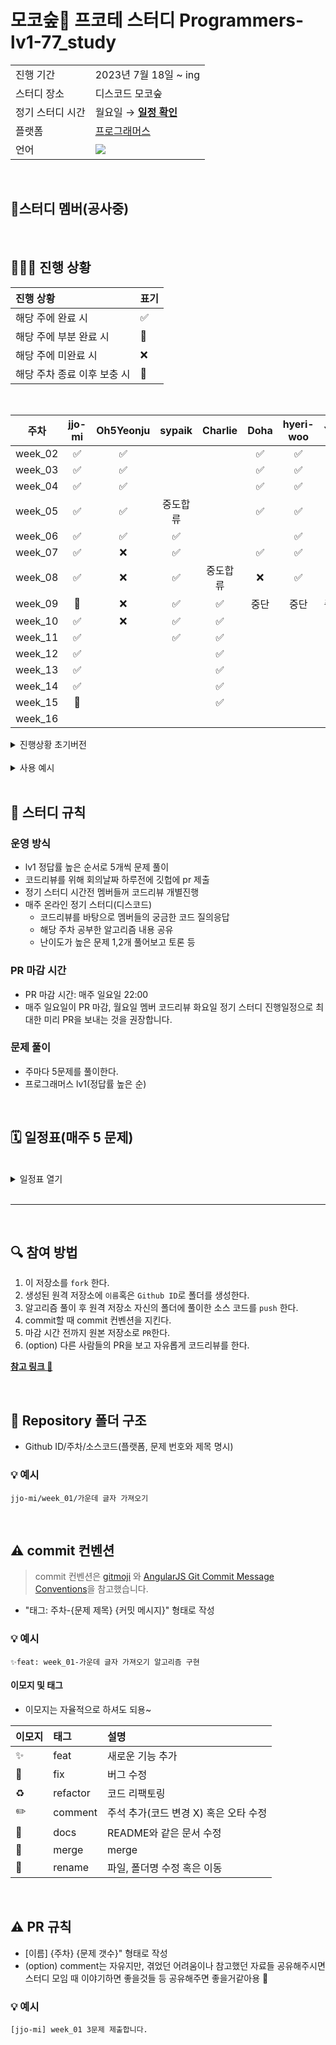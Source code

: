 # 모코숲🌿 프코테 스터디 Programmers-lv1-77_study

<table>
  <tr>
    <td>진행 기간</td>
    <td>2023년 7월 18일 ~ ing </td>
  </tr>
  <tr>
    <td>스터디 장소</td>
    <td>디스코드 모코숲</td>
  </tr>
  <tr>
    <td>정기 스터디 시간</td>
    <td>월요일 &rarr; <a href="https://www.notion.so/lv0-100-418a80c3946e4b0fa023dd849c35320e"><b>일정 확인</b></a></td>
  </tr>
  <tr>
    <td>플랫폼</td>
    <td><a href="https://school.programmers.co.kr/learn/challenges?order=acceptance_desc&levels=1&languages=javascript&page=2">프로그래머스</a></td>
  </tr>
  <tr>
    <td>언어</td>
    <td><img src="https://img.shields.io/badge/javascript-F7DF1E?style=for-the-badge&logo=javascript&logoColor=black">
    </td>
  </tr>
</table>

<br/>

## 🌿스터디 멤버(공사중)

<br/>

## 🧑🏻‍💻 진행 상황

| 진행 상황                   | 표기 |
| :-------------------------- | :--- |
| 해당 주에 완료 시           | ✅   |
| 해당 주에 부분 완료 시      | 🔢   |
| 해당 주에 미완료 시         | ❌   |
| 해당 주차 종료 이후 보충 시 | 🔺   |

<br>

  



|  주차   |   jjo-mi | Oh5Yeonju | sypaik | Charlie| Doha | hyeri-woo  | Yuli |seoye0ng |
| :-----: |:---: | :---: | :------: | :-------: | :---: | :-----: |  :-----: | :-----: |
| week_02 |    ✅  |  ✅  |    |    | ✅   |  ✅  | ✅ |✅ |
| week_03 |    ✅  |  ✅  |    |    | ✅   |  ✅  | ✅  |  ✅    |
| week_04 |    ✅  |  ✅  |    |    | ✅   |   ✅ |  ✅  |   ✅   |
| week_05 |   ✅  |  ✅  |  중도합류  |    |  ✅  | ✅   | ✅ |  ✅   |
| week_06 |    ✅  |  ✅  |  ✅  |    |      | ✅    |   ✅     |  🔺     |
| week_07 |    ✅   |  ❌    |   ✅   |      |    ✅  |  ✅    |   ❌    | ✅|
| week_08 |   ✅   |  ❌   |  ✅   |  중도합류  |   ❌    | ✅     |  ❌    |❌ |
| week_09 |    🔺  |  ❌   |   ✅   |   ✅   |   중단  |   중단   |  중단   |❌ |
| week_10 |    ✅   |  ❌     |   ✅   |   ✅   |      |      |       | |
| week_11 |     ✅   |      |  ✅    |  ✅    |      |      |       | |
| week_12 |     ✅   |      |      |    ✅  |      |      |       | |
| week_13 |     ✅   |      |      |    ✅  |      |      |       | |
| week_14 |      ✅   |      |      |   ✅    |      |      |       | |
| week_15 |    🔺   |      |      |   ✅   |      |      |       | |
| week_16 |        |      |      |      |      |      |       | |

  <details>
    <summary>진행상황 초기버전</summary>
      <img src="https://github.com/jjo-mi/Programmers-lv1-77_study/assets/116716381/abbf47f1-fe3e-4696-83f7-b5b55760cecd">
      |  주차   |     날짜      | jjo-mi | Doha | Oh5Yeonju | hyeri-woo | Yuli | seoye0ng | sypaik | Charlie|
      | :-----: | :-----------: | :---: | :---: | :------: | :-------: | :---: | :-----: |  :-----: | :-----: |
      | week_02 | 07-26 ~ 07-31 |   ✅  |  ✅  |  ✅  |  ✅  |  ✅  |  ✅  |  | |
      | week_03 | 08-01 ~ 08-07 |   ✅  |  ✅  |  ✅  |  ✅  |  ✅  |  ✅  |   |      |
      | week_04 | 08-08 ~ 08-14 |   ✅  |  ✅  |  ✅  |  ✅  |  ✅  |  ✅  |    |      |
      | week_05 | 08-15 ~ 08-21 |   ✅  |  ✅  |  ✅  |  ✅  |  ✅  |  ✅  | 중도합류 |     |
      | week_06 | 08-22 ~ 08-28 |   ✅  |  ✅  |  ✅  |  ✅  |      |  🔺   |   ✅     |       |
      | week_07 | 08-29 ~ 09-04 |    ✅   |  ✅    |      |      |      |  ✅    |   ✅    | |
      | week_08 | 09-05 ~ 09-11 |   ✅   |      |     |  ✅  |      |      |   ✅    | 중도합류|
      | week_09 | 09-12 ~ 09-18 |    🔺  |      |      |      |      |      |    ✅   | ✅|
      | week_10 | 09-19 ~ 09-25 |       |      |      |      |      |      |       | |
  </details>

<br>
  <details>
    <summary>사용 예시</summary>
    <img src = "https://github.com/jjo-mi/Programmers-lv1-77_study/assets/116716381/b165a5d7-45ff-4887-b12a-adf3e3aead1c">
  </details>

<br/>

## 📌 스터디 규칙

### 운영 방식

- lv1 정답률 높은 순서로 5개씩 문제 풀이
- 코드리뷰를 위해 회의날짜 하루전에 깃헙에 pr 제출
- 정기 스터디 시간전 멤버들꺼 코드리뷰 개별진행
- 매주 온라인 정기 스터디(디스코드)
  - 코드리뷰를 바탕으로 멤버들의 궁금한 코드 질의응답
  - 해당 주차 공부한 알고리즘 내용 공유
  - 난이도가 높은 문제 1,2개 풀어보고 토론 등

### PR 마감 시간

- PR 마감 시간: 매주 일요일 22:00
- 매주 일요일이 PR 마감, 월요일 멤버 코드리뷰 화요일 정기 스터디 진행일정으로 최대한 미리 PR을 보내는 것을 권장합니다.

### 문제 풀이

- 주마다 5문제를 풀이한다.
- 프로그래머스 lv1(정답률 높은 순)

<br/>

## 🗓 일정표(매주 5 문제)

<br>
  <details>
    <summary>일정표 열기</summary>
   
  | 주차 | 날짜 | 문제 | 난이도 | 비고 |
  |:---:|:---:|:---:|:---:|:---:|
  | week_01 | 07-18 ~ 07-24  | <img width="500px" src="https://github.com/jjo-mi/Programmers-lv1-77_study/assets/116716381/3644ed8d-c54d-4f2a-b294-333305af90a5">| <img height="20px" width="25px" src="https://static.solved.ac/tier_small/5.svg"/> | <br><br><br><br> |
  | week_02 | 07-25 ~ 07-31  |  <img width="500px" src="https://github.com/jjo-mi/Programmers-lv1-77_study/assets/116716381/6514b661-3c67-4a5e-94d5-cf0fd96d11cc"> | <img height="20px" width="25px" src="https://static.solved.ac/tier_small/5.svg"/> | <br><br><br><br> |
  | week_03 | 08-01 ~ 08-07  |  <img width="500px" src="https://github.com/jjo-mi/Programmers-lv1-77_study/assets/116716381/f76ad1ba-7d30-454d-b228-66fc2e5560d8"> | <img height="20px" width="25px" src="https://static.solved.ac/tier_small/5.svg"/> | <br><br><br><br> |
  | week_04 | 08-08 ~ 08-14  |  <img width="500px" src="https://github.com/jjo-mi/Programmers-lv1-77_study/assets/116716381/2206b32f-56f3-4ea5-9b89-0e5e26a0c8eb"> | <img height="20px" width="25px" src="https://static.solved.ac/tier_small/5.svg"/> | <br><br><br><br> |
  | week_05 | 08-15 ~ 08-21  |  <img width="500px" src="https://github.com/jjo-mi/Programmers-lv1-77_study/assets/116716381/e345100a-ec59-4a56-b0b5-024c2f5a4be6"> | <img height="20px" width="25px" src="https://static.solved.ac/tier_small/5.svg"/> | <br><br><br><br> |
  | week_06 | 08-22 ~ 08-28  |  <img width="500px" src="https://github.com/jjo-mi/Programmers-lv1-77_study/assets/116716381/0056d716-ed26-49bc-a47a-0a4a64439f10"> | <img height="20px" width="25px" src="https://static.solved.ac/tier_small/5.svg"/> | <br><br><br><br> |
  | week_07 | 08-29 ~ 09-04  |  <img width="500px" src="https://github.com/jjo-mi/Programmers-lv1-77_study/assets/116716381/ef224670-5028-4e5a-a198-b3132b986891"> | <img height="20px" width="25px" src="https://static.solved.ac/tier_small/5.svg"/> | <br><br><br><br> |
  | week_08 | 09-05 ~ 09-11  |  <img width="500px" src="https://github.com/jjo-mi/Programmers-lv1-77_study/assets/116716381/2dca7c11-e54a-42c6-99bf-3d8caa0e56b8"> | <img height="20px" width="25px" src="https://static.solved.ac/tier_small/5.svg"/> | <br><br><br><br> |
  | week_09 | 09-12 ~ 09-18  |  <img width="500px" src="https://github.com/jjo-mi/Programmers-lv1-77_study/assets/116716381/7911693e-5c4c-4766-96f9-215eb5025e8f"> | <img height="20px" width="25px" src="https://static.solved.ac/tier_small/5.svg"/> | <br><br><br><br> |
  | week_10 | 09-19 ~ 09-25  |  <img width="500px" src="https://github.com/jjo-mi/Programmers-lv1-77_study/assets/116716381/29f0bf2c-f222-4e39-a7c2-7ca8e32119b8" > | <img height="20px" width="25px" src="https://static.solved.ac/tier_small/5.svg"/> | <br><br><br><br> |
  | week_10 | 09-26 ~ 10-02  |  <img width="500px" src="https://github.com/jjo-mi/Programmers-lv1-77_study/assets/116716381/29f0bf2c-f222-4e39-a7c2-7ca8e32119b8" > | <img height="20px" width="25px" src="https://static.solved.ac/tier_small/5.svg"/> | <br><br><br><br> |
  | week_11 | 10-03 ~ 10-09  |  <img width="500px" src="https://github.com/jjo-mi/Programmers-lv1-77_study/assets/116716381/8ed66fb2-b13f-4af6-804c-a58200c6225c" > | <img height="20px" width="25px" src="https://static.solved.ac/tier_small/5.svg"/> | <br><br><br><br> |
  | week_12 | 10-10 ~ 10-16  |  <img width="500px" src="https://github.com/jjo-mi/Programmers-lv1-77_study/assets/116716381/0d0dc96e-eb5f-49eb-87d4-9500ca3f3c17">  | <img height="20px" width="25px" src="https://static.solved.ac/tier_small/5.svg"/> | <br><br><br><br> |
  | week_13 | 10-17 ~ 10-23  |  <img width="500px" src="https://github.com/jjo-mi/Programmers-lv1-77_study/assets/116716381/0031a047-e935-46d4-83d7-cb520007aa2c" > | <img height="20px" width="25px" src="https://static.solved.ac/tier_small/5.svg"/> | <br><br><br><br> |
  | week_14 | 10-24 ~ 10-30  |  <img width="500px" src="https://github.com/jjo-mi/Programmers-lv1-77_study/assets/116716381/6eb7a529-3c3b-4a06-981d-63aa4a97edd6" > | <img height="20px" width="25px" src="https://static.solved.ac/tier_small/5.svg"/> | <br><br><br><br> |
  | week_15 | 10-31 ~ 11-06  |  <img width="500px" src="https://github.com/jjo-mi/Programmers-lv1-77_study/assets/116716381/2be22788-d4d5-4a7f-9394-214e5449d046"> | <img height="20px" width="25px" src="https://static.solved.ac/tier_small/5.svg"/> | <br><br><br><br> |
  | week_16 | 11-07 ~ 11-13  |  <img width="500px" src="https://github.com/jjo-mi/Programmers-lv1-77_study/assets/116716381/3e3b1303-2c99-4a33-8fd1-96e7d137f51d"> | <img height="20px" width="25px" src="https://static.solved.ac/tier_small/5.svg"/> | <br><br><br><br> |
  | week_17 | 11-14 ~ 11-20  |  <img width="500px" > | <img height="20px" width="25px" src="https://static.solved.ac/tier_small/5.svg"/> | <br><br><br><br> |
  | week_18 | 11-21 ~ 11-27  |  <img width="500px" > | <img height="20px" width="25px" src="https://static.solved.ac/tier_small/5.svg"/> | <br><br><br><br> |
  | week_19 | 11-28 ~ 12-04  |  <img width="500px" > | <img height="20px" width="25px" src="https://static.solved.ac/tier_small/5.svg"/> | <br><br><br><br> |
  | week_20 | 12-05 ~ 12-11  |  <img width="500px" > | <img height="20px" width="25px" src="https://static.solved.ac/tier_small/5.svg"/> | <br><br><br><br> |
            








  </details>
<br/>

---

<br/>

## 🔍 참여 방법

1. 이 저장소를 `fork` 한다.
2. 생성된 원격 저장소에 `이름`혹은 `Github ID`로 폴더를 생성한다.
3. 알고리즘 풀이 후 원격 저장소 자신의 폴더에 풀이한 소스 코드를 `push` 한다.
4. commit할 때 commit 컨벤션을 지킨다.
5. 마감 시간 전까지 원본 저장소로 `PR`한다.
6. (option) 다른 사람들의 PR을 보고 자유롭게 코드리뷰를 한다.

<a href="https://waytocse.tistory.com/59"><b>참고 링크 🔗</b></a>

<br/>

## 📁 Repository 폴더 구조

- Github ID/주차/소스코드(플랫폼, 문제 번호와 제목 명시)

### 💡 예시

`jjo-mi/week_01/가운데 글자 가져오기`

<br/>

## ⚠️ commit 컨벤션

> commit 컨벤션은 [gitmoji](https://gitmoji.dev/)
> 와 [AngularJS Git Commit Message Conventions](https://gist.github.com/stephenparish/9941e89d80e2bc58a153)을 참고했습니다.

- "태그: 주차-{문제 제목} {커밋 메시지}" 형태로 작성

### 💡 예시

`✨feat: week_01-가운데 글자 가져오기 알고리즘 구현`

#### 이모지 및 태그

- 이모지는 자율적으로 하셔도 되용~

| 이모지 | 태그     | 설명                                  |
| :----- | :------- | :------------------------------------ |
| ✨     | feat     | 새로운 기능 추가                      |
| 🐛     | fix      | 버그 수정                             |
| ♻️     | refactor | 코드 리팩토링                         |
| ✏️     | comment  | 주석 추가(코드 변경 X) 혹은 오타 수정 |
| 📝     | docs     | README와 같은 문서 수정               |
| 🔀     | merge    | merge                                 |
| 🚚     | rename   | 파일, 폴더명 수정 혹은 이동           |

<br/>

## ⚠️ PR 규칙

- [이름] {주차} {문제 갯수}" 형태로 작성
- (option) comment는 자유지만, 겪었던 어려움이나 참고했던 자료들 공유해주시면 스터디 모임 때 이야기하면 좋을것들 등 공유해주면 좋을거같아용 🙂

### 💡 예시

`[jjo-mi] week_01 3문제 제출합니다.`
